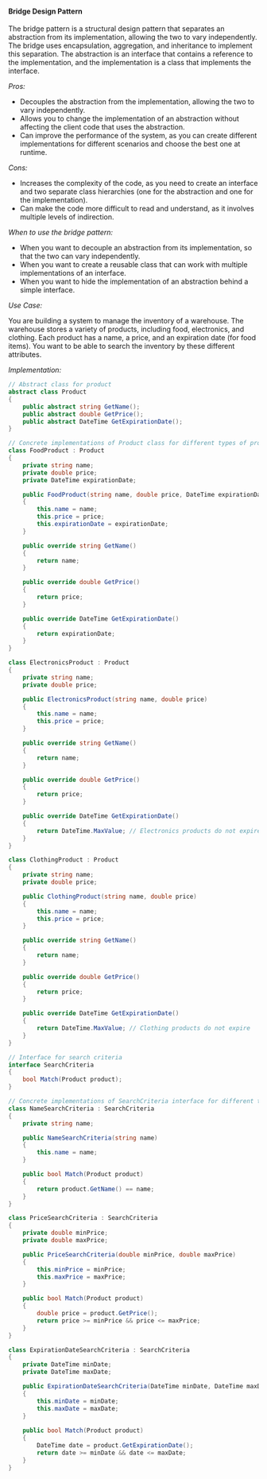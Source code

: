 #### Bridge Design Pattern

The bridge pattern is a structural design pattern that separates an abstraction from its implementation, allowing the two to vary independently. The bridge uses encapsulation, aggregation, and inheritance to implement this separation. The abstraction is an interface that contains a reference to the implementation, and the implementation is a class that implements the interface.

*Pros:*

- Decouples the abstraction from the implementation, allowing the two to vary independently.
- Allows you to change the implementation of an abstraction without affecting the client code that uses the abstraction.
- Can improve the performance of the system, as you can create different implementations for different scenarios and choose the best one at runtime.

*Cons:*

- Increases the complexity of the code, as you need to create an interface and two separate class hierarchies (one for the abstraction and one for the implementation).
- Can make the code more difficult to read and understand, as it involves multiple levels of indirection.

*When to use the bridge pattern:*

- When you want to decouple an abstraction from its implementation, so that the two can vary independently.
- When you want to create a reusable class that can work with multiple implementations of an interface.
- When you want to hide the implementation of an abstraction behind a simple interface.

*Use Case:*

You are building a system to manage the inventory of a warehouse. The warehouse stores a variety of products, including food, electronics, and clothing. Each product has a name, a price, and an expiration date (for food items). You want to be able to search the inventory by these different attributes.

*Implementation:*

```csharp
// Abstract class for product
abstract class Product
{
    public abstract string GetName();
    public abstract double GetPrice();
    public abstract DateTime GetExpirationDate();
}

// Concrete implementations of Product class for different types of products
class FoodProduct : Product
{
    private string name;
    private double price;
    private DateTime expirationDate;

    public FoodProduct(string name, double price, DateTime expirationDate)
    {
        this.name = name;
        this.price = price;
        this.expirationDate = expirationDate;
    }

    public override string GetName()
    {
        return name;
    }

    public override double GetPrice()
    {
        return price;
    }

    public override DateTime GetExpirationDate()
    {
        return expirationDate;
    }
}

class ElectronicsProduct : Product
{
    private string name;
    private double price;

    public ElectronicsProduct(string name, double price)
    {
        this.name = name;
        this.price = price;
    }

    public override string GetName()
    {
        return name;
    }

    public override double GetPrice()
    {
        return price;
    }

    public override DateTime GetExpirationDate()
    {
        return DateTime.MaxValue; // Electronics products do not expire
    }
}

class ClothingProduct : Product
{
    private string name;
    private double price;

    public ClothingProduct(string name, double price)
    {
        this.name = name;
        this.price = price;
    }

    public override string GetName()
    {
        return name;
    }

    public override double GetPrice()
    {
        return price;
    }

    public override DateTime GetExpirationDate()
    {
        return DateTime.MaxValue; // Clothing products do not expire
    }
}

// Interface for search criteria
interface SearchCriteria
{
    bool Match(Product product);
}

// Concrete implementations of SearchCriteria interface for different types of search criteria
class NameSearchCriteria : SearchCriteria
{
    private string name;

    public NameSearchCriteria(string name)
    {
        this.name = name;
    }

    public bool Match(Product product)
    {
        return product.GetName() == name;
    }
}

class PriceSearchCriteria : SearchCriteria
{
    private double minPrice;
    private double maxPrice;

    public PriceSearchCriteria(double minPrice, double maxPrice)
    {
        this.minPrice = minPrice;
        this.maxPrice = maxPrice;
    }

    public bool Match(Product product)
    {
        double price = product.GetPrice();
        return price >= minPrice && price <= maxPrice;
    }
}

class ExpirationDateSearchCriteria : SearchCriteria
{
    private DateTime minDate;
    private DateTime maxDate;

    public ExpirationDateSearchCriteria(DateTime minDate, DateTime maxDate)
    {
        this.minDate = minDate;
        this.maxDate = maxDate;
    }
    
    public bool Match(Product product)
    {
        DateTime date = product.GetExpirationDate();
        return date >= minDate && date <= maxDate;
    }
}
```
